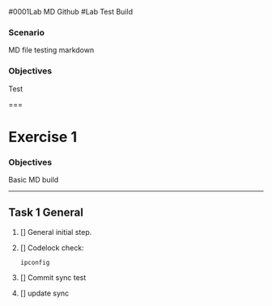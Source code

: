 #0001Lab MD Github
#Lab Test Build 

### Scenario
 MD file testing markdown
 
### Objectives
 
Test

===

# Exercise 1

### Objectives 
Basic MD build

---
## Task 1 General

1. [] General  initial step. 
1. [] Codelock check:
  
    ```-CMD
    ipconfig
    ```

1. []  Commit sync test

1. [] update sync
